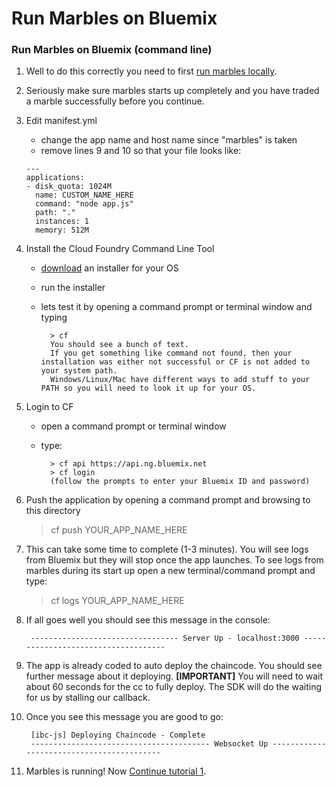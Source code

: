# Run Marbles on Bluemix

### Run Marbles on Bluemix (command line)

1. Well to do this correctly you need to first [run marbles locally](./host_marbles_locally.md).
1. Seriously make sure marbles starts up completely and you have traded a marble successfully before you continue.
1. Edit manifest.yml 
	- change the app name and host name since "marbles" is taken
	- remove lines 9 and 10 so that your file looks like:

	```
	---
	applications:
	- disk_quota: 1024M
	  name: CUSTOM_NAME_HERE
	  command: "node app.js"
	  path: "."
	  instances: 1
	  memory: 512M
	```

1. Install the Cloud Foundry Command Line Tool
	- [download](https://github.com/cloudfoundry/cli/releases) an installer for your OS
	- run the installer
	- lets test it by opening a command prompt or terminal window and typing
		
			> cf
			You should see a bunch of text.
			If you get something like command not found, then your installation was either not successful or CF is not added to your system path.
			Windows/Linux/Mac have different ways to add stuff to your PATH so you will need to look it up for your OS.
	
1. Login to CF
	- open a command prompt or terminal window
	- type:
		
			> cf api https://api.ng.bluemix.net 
			> cf login
			(follow the prompts to enter your Bluemix ID and password)

1. Push the application by opening a command prompt and browsing to this directory
	
	> cf push YOUR_APP_NAME_HERE 

1. This can take some time to complete (1-3 minutes). You will see logs from Bluemix but they will stop once the app launches. To see logs from marbles during its start up open a new terminal/command prompt and type:

	> cf logs YOUR_APP_NAME_HERE

1. If all goes well you should see this message in the console:
	
		--------------------------------- Server Up - localhost:3000 ------------------------------------
		
1. The app is already coded to auto deploy the chaincode.  You should see further message about it deploying.
 **[IMPORTANT]** You will need to wait about 60 seconds for the cc to fully deploy. The SDK will do the waiting for us by stalling our callback.
 
1. Once you see this message you are good to go: 
		
		[ibc-js] Deploying Chaincode - Complete
		---------------------------------------- Websocket Up ------------------------------------------

1. Marbles is running! Now [Continue tutorial 1](./tutorial_start_here.md#use).
